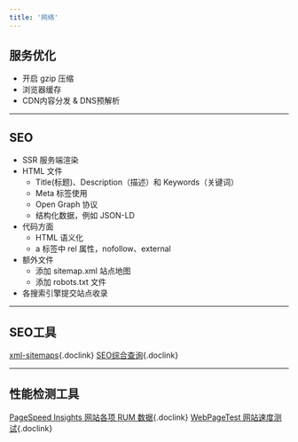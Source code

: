 ```yaml
---
title: '网络'
---
```


## 服务优化

- 开启 gzip 压缩
- 浏览器缓存
- CDN内容分发 & DNS预解析

<hr />

## SEO

- SSR 服务端渲染
- HTML 文件
  - Title(标题)、Description（描述）和 Keywords（关键词）
  - Meta 标签使用
  - Open Graph 协议
  - 结构化数据，例如 JSON-LD
- 代码方面
  - HTML 语义化
  - a 标签中 rel 属性，nofollow、external
- 额外文件
  - 添加 sitemap.xml 站点地图
  - 添加 robots.txt 文件
- 各搜索引擎提交站点收录

<hr />

## SEO工具

[xml-sitemaps](https://www.xml-sitemaps.com/){.doclink}
[SEO综合查询](https://seo.chinaz.com/){.doclink}

<hr />

## 性能检测工具

[PageSpeed Insights 网站各项 RUM 数据](https://pagespeed.web.dev/?utm_source=psi&utm_medium=redirect){.doclink}
[WebPageTest 网站速度测试](https://www.webpagetest.org/){.doclink}
